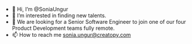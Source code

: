 - 👋 Hi, I’m @SoniaUngur
- 👀 I’m interested in finding new talents.
- 💞️ We are looking for a Senior Software Engineer to join one of our four Product Development teams fully remote.
- 📫 How to reach me sonia.ungur@creatopy.com

<!---
SoniaUngur/SoniaUngur is a ✨ special ✨ repository because its `README.md` (this file) appears on your GitHub profile.
You can click the Preview link to take a look at your changes.
--->
